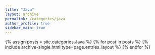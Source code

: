 ```yaml
---
title: "Java"
layout: archive
permalink: /categories/java
author_profile: true
sidebar_main: true
---
```



{% assign posts = site.categories.Java %}
{% for post in posts %} {% include archive-single.html type=page.entries_layout %} {% endfor %}